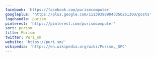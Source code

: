 ```yaml
---
facebook: 'https://facebook.com/purismcomputer'
googleplus: 'https://plus.google.com/111393989043350251300/posts'
logohandle: purism
pinterest: 'https://pinterest.com/purismcomputer'
sort: purism
title: Purism
twitter: Puri_sm
website: 'https://puri.sm/'
wikipedia: 'https://en.wikipedia.org/wiki/Purism,_SPC'
---
```

